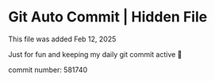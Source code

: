 # Git Auto Commit | Hidden File

This file was added Feb 12, 2025

Just for fun and keeping my daily git commit active 🤪

commit number: 581740
